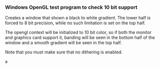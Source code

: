 ### Windows OpenGL test program to check 10 bit support ###

Creates a window that shown a black to white gradient. The lower
half is forced to 8 bit precision, while no such limitation is
set on the top half.

The opengl context will be initialized to 10 bit color, so if both
the monitor and graphics card support it, banding will be seen in the
bottom half of the window and a smooth gradient will be seen in the
top half.
    
Note that you must make sure that no dithering is enabled.

a
